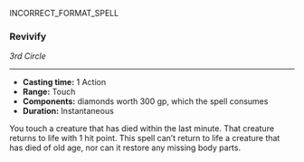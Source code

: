 INCORRECT_FORMAT_SPELL
### Revivify
*3rd Circle*
___
- **Casting time:** 1 Action
- **Range:** Touch
- **Components:** diamonds worth 300 gp, which the spell consumes
- **Duration:** Instantaneous

You touch a creature that has died within the last minute. That creature returns to life with 1 hit point. This spell can’t return to life a creature that has died of old age, nor can it restore any missing body parts.
